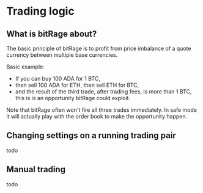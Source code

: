 # Trading logic

## What is bitRage about?

The basic principle of bitRage is to profit from price imbalance of a quote currency between multiple base currencies. 

Basic example:

* If you can buy 100 ADA for 1 BTC,
* then sell 100 ADA for ETH, then sell ETH for BTC,
* and the result of the third trade, after trading fees, is more than 1 BTC, this is is an opportunity bitRage could exploit.

Note that bitRage often won't fire all three trades immediately. In safe mode it will actually play with the order book to make the opportunity happen.

## Changing settings on a running trading pair

todo

## Manual trading

todo

